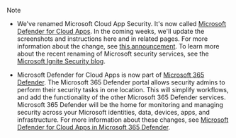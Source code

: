 <!--docutune:disable -->

> [!NOTE]
>
> - We've renamed Microsoft Cloud App Security. It's now called [Microsoft Defender for Cloud Apps](https://aka.ms/defender-for-cloud-apps). In the coming weeks, we'll update the screenshots and instructions here and in related pages. For more information about the change, see [this announcement](https://aka.ms/defender-for-cloud-apps-Igniteblog). To learn more about the recent renaming of Microsoft security services, see the [Microsoft Ignite Security blog](https://aka.ms/secblg11).
>
>- Microsoft Defender for Cloud Apps is now part of [Microsoft 365 Defender](https://security.microsoft.com). The Microsoft 365 Defender portal allows security admins to perform their security tasks in one location. This will simplify workflows, and add the functionality of the other Microsoft 365 Defender services. Microsoft 365 Defender will be the home for monitoring and managing security across your Microsoft identities, data, devices, apps, and infrastructure. For more information about these changes, see [Microsoft Defender for Cloud Apps in Microsoft 365 Defender](https://review.docs.microsoft.com/microsoft-365/security/defender/microsoft-365-security-center-defender-cloud-apps?view=o365-worldwide&branch=pr-en-us-13898).

<!--docutune:enable -->
